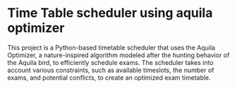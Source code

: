 # Time Table scheduler using aquila optimizer 
 This project is a Python-based timetable scheduler that uses the Aquila Optimizer, a nature-inspired algorithm modeled after the hunting behavior of the Aquila bird, to efficiently schedule exams. The scheduler takes into account various constraints, such as available timeslots, the number of exams, and potential conflicts, to create an optimized exam timetable.
